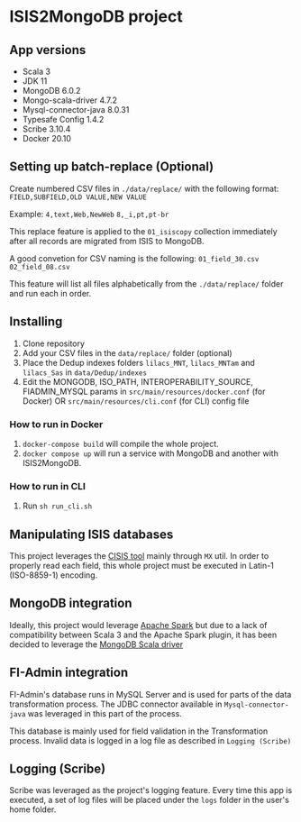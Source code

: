 # ISIS2MongoDB project

## App versions
* Scala 3
* JDK 11
* MongoDB 6.0.2
* Mongo-scala-driver 4.7.2
* Mysql-connector-java 8.0.31
* Typesafe Config 1.4.2
* Scribe 3.10.4
* Docker 20.10

## Setting up batch-replace (Optional)
Create numbered CSV files in `./data/replace/` with the following format:
`FIELD,SUBFIELD,OLD VALUE,NEW VALUE`

Example:
`4,text,Web,NewWeb`
`8,_i,pt,pt-br`

This replace feature is applied to the `01_isiscopy` collection immediately after all records are migrated from ISIS to MongoDB.

A good convetion for CSV naming is the following:
`01_field_30.csv`
`02_field_08.csv`

This feature will list all files alphabetically from the `./data/replace/` folder and run each in order.

## Installing

1. Clone repository
1. Add your CSV files in the `data/replace/` folder (optional)
1. Place the Dedup indexes folders `lilacs_MNT`, `lilacs_MNTam` and `lilacs_Sas` in `data/Dedup/indexes`
1. Edit the MONGODB, ISO_PATH, INTEROPERABILITY_SOURCE, FIADMIN_MYSQL params in `src/main/resources/docker.conf` (for Docker) OR `src/main/resources/cli.conf` (for CLI) config file

### How to run in Docker

1. `docker-compose build` will compile the whole project.
1. `docker compose up` will run a service with MongoDB and another with ISIS2MongoDB.

### How to run in CLI

1. Run `sh run_cli.sh`

## Manipulating ISIS databases

This project leverages the [CISIS tool](https://red.bvsalud.org/en/wwwisis/) mainly through `MX` util.
In order to properly read each field, this whole project must be executed in Latin-1 (ISO-8859-1) encoding.

## MongoDB integration

Ideally, this project would leverage [Apache Spark](https://spark.apache.org/) but due to a lack of compatibility between Scala 3 and the Apache Spark plugin, it has been decided to leverage the [MongoDB Scala driver](http://mongodb.github.io/mongo-java-driver/4.7/driver-scala/)

## FI-Admin integration

FI-Admin's database runs in MySQL Server and is used for parts of the data transformation process. The JDBC connector available in `Mysql-connector-java` was leveraged in this part of the process.

This database is mainly used for field validation in the Transformation process. Invalid data is logged in a log file as described in `Logging (Scribe)`

## Logging (Scribe)

Scribe was leveraged as the project's logging feature. Every time this app is executed, a set of log files will be placed under the `logs` folder in the user's home folder.